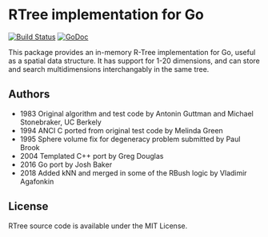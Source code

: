 RTree implementation for Go
===========================

[![Build Status](https://travis-ci.org/tidwall/rtree.svg?branch=master)](https://travis-ci.org/tidwall/rtree)
[![GoDoc](https://godoc.org/github.com/tidwall/rtree?status.svg)](https://godoc.org/github.com/tidwall/rtree)

This package provides an in-memory R-Tree implementation for Go, useful as a spatial data structure.
It has support for 1-20 dimensions, and can store and search multidimensions interchangably in the same tree.

Authors
-------
* 1983 Original algorithm and test code by Antonin Guttman and Michael Stonebraker, UC Berkely
* 1994 ANCI C ported from original test code by Melinda Green 
* 1995 Sphere volume fix for degeneracy problem submitted by Paul Brook
* 2004 Templated C++ port by Greg Douglas
* 2016 Go port by Josh Baker
* 2018 Added kNN and merged in some of the RBush logic by Vladimir Agafonkin

License
-------
RTree source code is available under the MIT License.

